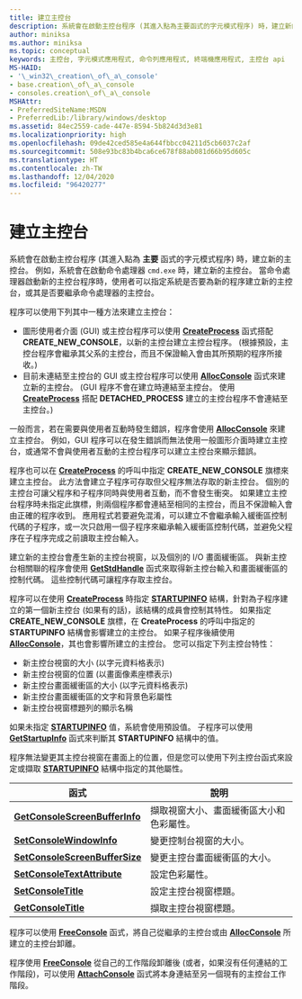 ```yaml
---
title: 建立主控台
description: 系統會在啟動主控台程序 (其進入點為主要函式的字元模式程序) 時，建立新的主控台。
author: miniksa
ms.author: miniksa
ms.topic: conceptual
keywords: 主控台, 字元模式應用程式, 命令列應用程式, 終端機應用程式, 主控台 api
MS-HAID:
- '\_win32\_creation\_of\_a\_console'
- base.creation\_of\_a\_console
- consoles.creation\_of\_a\_console
MSHAttr:
- PreferredSiteName:MSDN
- PreferredLib:/library/windows/desktop
ms.assetid: 84ec2559-cade-447e-8594-5b824d3d3e81
ms.localizationpriority: high
ms.openlocfilehash: 09de42ced585e4a644fbbcc04211d5cb6037c2af
ms.sourcegitcommit: 508e93bc83b4bca6ce678f88ab081d66b95d605c
ms.translationtype: HT
ms.contentlocale: zh-TW
ms.lasthandoff: 12/04/2020
ms.locfileid: "96420277"
---
```

# <a name="creation-of-a-console"></a>建立主控台

系統會在啟動主控台程序 (其進入點為 **主要** 函式的字元模式程序) 時，建立新的主控台。 例如，系統會在啟動命令處理器 `cmd.exe` 時，建立新的主控台。 當命令處理器啟動新的主控台程序時，使用者可以指定系統是否要為新的程序建立新的主控台，或其是否要繼承命令處理器的主控台。

程序可以使用下列其中一種方法來建立主控台：

- 圖形使用者介面 (GUI) 或主控台程序可以使用 [**CreateProcess**](https://msdn.microsoft.com/library/windows/desktop/ms682425) 函式搭配 **CREATE\_NEW\_CONSOLE**，以新的主控台建立主控台程序。 (根據預設，主控台程序會繼承其父系的主控台，而且不保證輸入會由其所預期的程序所接收。)
- 目前未連結至主控台的 GUI 或主控台程序可以使用 [**AllocConsole**](allocconsole.md) 函式來建立新的主控台。 (GUI 程序不會在建立時連結至主控台。 使用 [**CreateProcess**](https://msdn.microsoft.com/library/windows/desktop/ms682425) 搭配 **DETACHED\_PROCESS** 建立的主控台程序不會連結至主控台。)

一般而言，若在需要與使用者互動時發生錯誤，程序會使用 [**AllocConsole**](allocconsole.md) 來建立主控台。 例如，GUI 程序可以在發生錯誤而無法使用一般圖形介面時建立主控台，或通常不會與使用者互動的主控台程序可以建立主控台來顯示錯誤。

程序也可以在 [**CreateProcess**](https://msdn.microsoft.com/library/windows/desktop/ms682425) 的呼叫中指定 **CREATE\_NEW\_CONSOLE** 旗標來建立主控台。 此方法會建立子程序可存取但父程序無法存取的新主控台。 個別的主控台可讓父程序和子程序同時與使用者互動，而不會發生衝突。 如果建立主控台程序時未指定此旗標，則兩個程序都會連結至相同的主控台，而且不保證輸入會由正確的程序收到。 應用程式若要避免混淆，可以建立不會繼承輸入緩衝區控制代碼的子程序，或一次只啟用一個子程序來繼承輸入緩衝區控制代碼，並避免父程序在子程序完成之前讀取主控台輸入。

建立新的主控台會產生新的主控台視窗，以及個別的 I/O 畫面緩衝區。 與新主控台相關聯的程序會使用 [**GetStdHandle**](getstdhandle.md) 函式來取得新主控台輸入和畫面緩衝區的控制代碼。 這些控制代碼可讓程序存取主控台。

程序可以在使用 [**CreateProcess**](https://msdn.microsoft.com/library/windows/desktop/ms682425) 時指定 [**STARTUPINFO**](https://msdn.microsoft.com/library/windows/desktop/ms686331) 結構，針對為子程序建立的第一個新主控台 (如果有的話)，該結構的成員會控制其特性。 如果指定 **CREATE\_NEW\_CONSOLE** 旗標，在 **CreateProcess** 的呼叫中指定的 **STARTUPINFO** 結構會影響建立的主控台。 如果子程序後續使用 [**AllocConsole**](allocconsole.md)，其也會影響所建立的主控台。 您可以指定下列主控台特性：

- 新主控台視窗的大小 (以字元資料格表示)
- 新主控台視窗的位置 (以畫面像素座標表示)
- 新主控台畫面緩衝區的大小 (以字元資料格表示)
- 新主控台畫面緩衝區的文字和背景色彩屬性
- 新主控台視窗標題列的顯示名稱

如果未指定 [**STARTUPINFO**](https://msdn.microsoft.com/library/windows/desktop/ms686331) 值，系統會使用預設值。 子程序可以使用 [**GetStartupInfo**](https://msdn.microsoft.com/library/windows/desktop/ms683230) 函式來判斷其 **STARTUPINFO** 結構中的值。

程序無法變更其主控台視窗在畫面上的位置，但是您可以使用下列主控台函式來設定或擷取 [**STARTUPINFO**](https://msdn.microsoft.com/library/windows/desktop/ms686331) 結構中指定的其他屬性。

| 函式 | 說明 |
|-|-|
| [**GetConsoleScreenBufferInfo**](getconsolescreenbufferinfo.md) | 擷取視窗大小、畫面緩衝區大小和色彩屬性。 |
| [**SetConsoleWindowInfo**](setconsolewindowinfo.md)  | 變更控制台視窗的大小。  |
| [**SetConsoleScreenBufferSize**](setconsolescreenbuffersize.md) | 變更主控台畫面緩衝區的大小。 |
| [**SetConsoleTextAttribute**](setconsoletextattribute.md) | 設定色彩屬性。  |
| [**SetConsoleTitle**](setconsoletitle.md)  | 設定主控台視窗標題。 |
| [**GetConsoleTitle**](getconsoletitle.md)  | 擷取主控台視窗標題。  |

程序可以使用 [**FreeConsole**](freeconsole.md) 函式，將自己從繼承的主控台或由 [**AllocConsole**](allocconsole.md) 所建立的主控台卸離。

程序使用 [**FreeConsole**](freeconsole.md) 從自己的工作階段卸離後 (或者，如果沒有任何連結的工作階段)，可以使用 [**AttachConsole**](attachconsole.md) 函式將本身連結至另一個現有的主控台工作階段。
